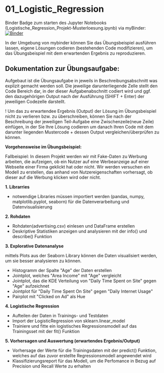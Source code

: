 # 01_Logistic_Regression

 Binder Badge zum starten des Jupyter Notebooks (Logistische_Regression_Projekt-Musterloesung.ipynb) via myBinder:  [![Binder](https://mybinder.org/badge_logo.svg)](https://mybinder.org/v2/gh/tristii/01_Logistic_Regression/main?labpath=Logistische_Regression_Projekt-Musterloesung.ipynb)

In der Umgebung von mybinder können Sie das Übungsbeispiel ausführen lassen, eigene Lösungen codieren (bestehenden Code modifizieren), um das Übungsbeispiel mit dem erwartenden Ergebnis zu reproduzieren.

## Dokumentation zur Übungsaufgabe: 
Aufgebaut ist die Übungsaufgabe in jeweils in Beschreibungsabschnitt was explizit gemacht werden soll. Die jeweilige darunterliegende Zelle stellt den Code Bereich dar, in der dieser Aufgabenabschnitt codiert wird und ggf. den dazugehörigen Output nach der Ausführung (SHIFT + Enter) der jeweiligen Codezelle darstellt.

! Um das zu erwartendee Ergebnis (Output) der Lösung im Übungsbeispiel nicht zu verlieren bzw. zu überschreiben, können Sie nach der Beschreibung der jeweiligen Teil-Aufgabe eine Zwischenzeile(neue Zeile) einfügen, in der Sie Ihre Lösung codieren um danach Ihren Code mit dem darunter liegenden Mustercode + dessen Output vergleichen/überprüfen zu können. 

**Vorgehensweise im Übungsbeispiel:**

Fallbeispiel: In diesem Projekt werden wir mit Fake-Daten zu Werbung arbeiten, die aufzeigen, ob ein Nutzer auf eine Werbeanzeige auf einer Webseite einer Firma geklickt hat oder nicht. Wir werden versuchen ein Modell zu erstellen, das anhand von Nutzereigenschaften vorhersagt, ob dieser auf die Werbung klicken wird oder nicht.

**1. Librarries**
* notwendige Libraries müssen importiert werden (pandas, numpy, matplotlib.pyplot, seaborn) für die Datenverarbeitung und Datenvisualisierung

**2. Rohdaten**
* Rohdaten(advertising.csv) einlesen und DataFrame erstellen
* Deskriptive Statistiken anzeigen und analysieren mit der info() und describe() Funktion

**3. Explorative Datenanalyse**

mittels Plots aus der Seaborn Library können die Daten visualisiert werden, um sie besser analysieren zu können. 
* Histogramm der Spalte "Age" der Daten erstellen
* Jointplot, welches "Area Income" mit "Age" vergleicht
* Jointplot, das die KDE Verteilung von "Daily Time Spent on Site" gegen "Age" aufzeichnet
* Jointplot für "Daily Time Spent On Site" gegen "Daily Internet Usage"
* Pairplot mit "Clicked on Ad" als Hue

**4. Logistische Regression**
* Aufteilen der Daten in Trainings- und Testdaten
* Import der LogisticRegression von sklearn.linear_model 
* Trainiere und fitte ein logistisches Regressionsmodell auf das Trainingsset mit der fit() Funktion

**5. Vorhersagen und Auswertung (erwartendes Ergebnis/Output)**
* Vorhersage der Werte für die Trainingsdaten mit der predict() Funktion, welches auf das zuvor erstellte Regressionsmodell angewendet wird
* Klassifizierungsreport für das Modell, um die Perfomance in Bezug auf Precision und Recall Werte zu erhalten 

